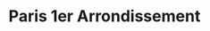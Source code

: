 ---
title: Paris 1er Arrondissement
url: /paris-1er-arrondissement/
latitude: 48.861
longitude: 2.348
---